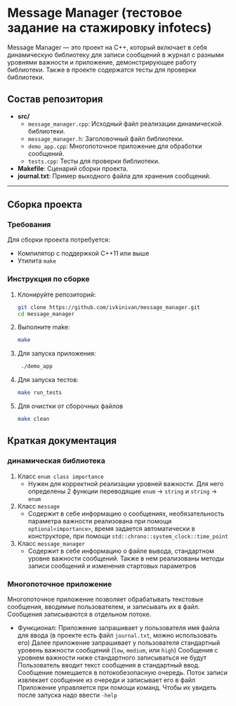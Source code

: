 # Message Manager (тестовое задание на стажировку infotecs)

Message Manager — это проект на C++, который включает в себя динамическую библиотеку для записи сообщений в журнал с разными уровнями важности и приложение, демонстрирующее работу библиотеки. Также в проекте содержатся тесты для проверки библиотеки.

## Состав репозитория

- **src/**
  - `message_manager.cpp`: Исходный файл реализации динамической библиотеки.
  - `message_manager.h`: Заголовочный файл библиотеки.
  - `demo_app.cpp`: Многопоточное приложение для обработки сообщений.
  - `tests.cpp`: Тесты для проверки библиотеки.
- **Makefile**: Сценарий сборки проекта.
- **journal.txt**: Пример выходного файла для хранения сообщений.

---

## Сборка проекта

### Требования
Для сборки проекта потребуется:
- Компилятор с поддержкой C++11 или выше
- Утилита `make`

### Инструкция по сборке

1. Клонируйте репозиторий:
   ```bash
   git clone https://github.com/ivkinivan/message_manager.git
   cd message_manager
   
2. Выполните make:
   ```bash
   make
3. Для запуска приложения:
   ```bash
    ./demo_app
4. Для запуска тестов:
   ```bash
   make run_tests
5. Для очистки от сборочных файлов
   ```bash
   make clean
## Краткая документация
### динамическая библиотека
1. Класс `enum class importance`
   - Нужен для корректной реализации уровней важности. Для него определены 2 функции переводящие `enum` -> `string` и `string` -> `enum`
2. Класс `message`
   - Содержит в себе информацию о сообщениях, необязательность параметра важности реализована при помощи `optional<importance>`, время задается автоматически в конструкторе, при помощи `std::chrono::system_clock::time_point`
3. Класс `message_manager`
   - Содержит в себе информацию о файле вывода, стандартном уровне важности сообщений. Также в нем реализованы методы записи сообщений и изменения стартовых параметров
     
### Многопоточное приложение  
Многопоточное приложение позволяет обрабатывать текстовые сообщения, вводимые пользователем, и записывать их в файл. Сообщения записываются в отдельном потоке.
- Функционал:
    Приложение запрашивает у пользователя имя файла для ввода (в проекте есть файл `journal.txt`, можно использовать его)
    Далее приложение запрашивает у пользователя стандартный уровень важности сообщений  (`low`, `medium`, или `high`)
    Сообщения с уровнем важности ниже стандартного записываться не будут
    Пользователь вводит текст сообщения в стандартный ввод.
    Сообщение помещается в потокобезопасную очередь.
    Поток записи извлекает сообщение из очереди и записывает его в файл
    Приложение управляется при помощи команд. Чтобы их увидеть после запуска надо ввести `-help`
